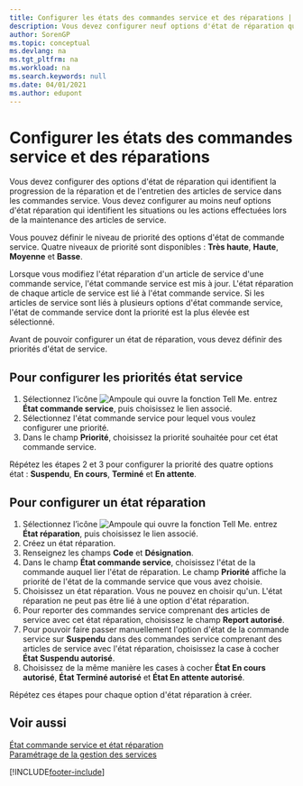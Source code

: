 ```yaml
---
title: Configurer les états des commandes service et des réparations | Microsoft Docs
description: Vous devez configurer neuf options d'état de réparation qui identifient la progression de la réparation et de l'entretien des articles de service dans les commandes service.
author: SorenGP
ms.topic: conceptual
ms.devlang: na
ms.tgt_pltfrm: na
ms.workload: na
ms.search.keywords: null
ms.date: 04/01/2021
ms.author: edupont
---
```

# Configurer les états des commandes service et des réparations

Vous devez configurer des options d'état de réparation qui identifient la progression de la réparation et de l'entretien des articles de service dans les commandes service. Vous devez configurer au moins neuf options d'état réparation qui identifient les situations ou les actions effectuées lors de la maintenance des articles de service.  

Vous pouvez définir le niveau de priorité des options d'état de commande service. Quatre niveaux de priorité sont disponibles : **Très haute**, **Haute**, **Moyenne** et **Basse**.  

Lorsque vous modifiez l'état réparation d'un article de service d'une commande service, l'état commande service est mis à jour. L'état réparation de chaque article de service est lié à l'état commande service. Si les articles de service sont liés à plusieurs options d'état commande service, l'état de commande service dont la priorité est la plus élevée est sélectionné.  

Avant de pouvoir configurer un état de réparation, vous devez définir des priorités d'état de service.

## Pour configurer les priorités état service

1. Sélectionnez l’icône ![Ampoule qui ouvre la fonction Tell Me.](media/ui-search/search_small.png "Dites-moi ce que vous voulez faire") entrez **État commande service**, puis choisissez le lien associé.  
2. Sélectionnez l'état commande service pour lequel vous voulez configurer une priorité.  
3. Dans le champ **Priorité**, choisissez la priorité souhaitée pour cet état commande service.  

Répétez les étapes 2 et 3 pour configurer la priorité des quatre options état : **Suspendu**, **En cours**, **Terminé** et **En attente**.  

## Pour configurer un état réparation

1. Sélectionnez l’icône ![Ampoule qui ouvre la fonction Tell Me.](media/ui-search/search_small.png "Dites-moi ce que vous voulez faire") entrez **État réparation**, puis choisissez le lien associé.
2. Créez un état réparation.  
3. Renseignez les champs **Code** et **Désignation**.  
4. Dans le champ **État commande service**, choisissez l'état de la commande auquel lier l'état de réparation. Le champ **Priorité** affiche la priorité de l'état de la commande service que vous avez choisie.  
5. Choisissez un état réparation. Vous ne pouvez en choisir qu'un. L'état réparation ne peut pas être lié à une option d'état réparation.  
6. Pour reporter des commandes service comprenant des articles de service avec cet état réparation, choisissez le champ **Report autorisé**.  
7. Pour pouvoir faire passer manuellement l'option d'état de la commande service sur **Suspendu** dans des commandes service comprenant des articles de service avec l'état réparation, choisissez la case à cocher **État Suspendu autorisé**.  
8. Choisissez de la même manière les cases à cocher **État En cours autorisé**, **État Terminé autorisé** et **État En attente autorisé**.

Répétez ces étapes pour chaque option d'état réparation à créer.

## Voir aussi

[État commande service et état réparation](service-service-order-status-and-repair-status.md)  
[Paramétrage de la gestion des services](service-setup-service.md)  


[!INCLUDE[footer-include](includes/footer-banner.md)]